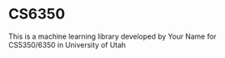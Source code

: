# CS6350
This is a machine learning library developed by Your Name for
CS5350/6350 in University of Utah
